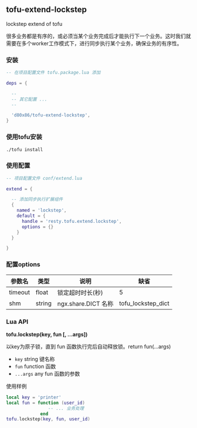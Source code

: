 ## tofu-extend-lockstep

lockstep extend of tofu

很多业务都是有序的，或必须当某个业务完成后才能执行下一个业务。这时我们就需要在多个worker工作模式下，进行同步执行某个业务，确保业务的有序性。



### 安装

```lua
-- 在项目配置文件 tofu.package.lua 添加

deps = {

  --
  -- 其它配置 ...
  --

  'd80x86/tofu-extend-lockstep',
}

```



### 使用tofu安装

```sh
./tofu install
```



### 使用配置

```lua
-- 项目配置文件 conf/extend.lua

extend = {

  -- 添加同步执行扩展组件
  {
    named = 'lockstep',
    default = {
      handle = 'resty.tofu.extend.lockstep',
      options = {}
    }
  }

}

```




### 配置options

| 参数名  | 类型   | 说明                | 缺省               |
| ------- | ------ | ------------------- | ------------------ |
| timeout | float  | 锁定超时时长(秒)    | 5                  |
| shm     | string | ngx.share.DICT 名称 | tofu_lockstep_dict |



### Lua API

**tofu.lockstep(key, fun [, ...args])**

以key为原子锁，直到 fun 函数执行完后自动释放锁。return fun(...args)

* `key` string 键名称
* `fun` function 函数
* `...args` any fun 函数的参数

使用样例

``` lua
local key = 'printer'
local fun = function (user_id)
    			-- ... 业务处理
    		 end
tofu.lockstep(key, fun, user_id)

```


